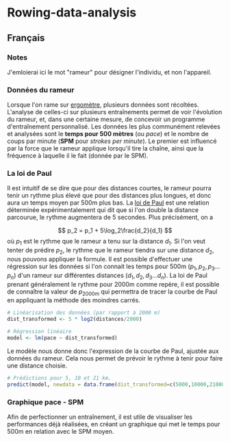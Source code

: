 # Rowing-data-analysis

## Français
### Notes

J'emloierai ici le mot "rameur" pour désigner l'individu, et non l'appareil.

### Données du rameur

Lorsque l'on rame sur [ergomètre](https://fr.wikipedia.org/wiki/Ergom%C3%A8tre), plusieurs données sont récoltées. L'analyse de celles-ci sur plusieurs entraînements permet de voir l'évolution du rameur, et, dans une certaine mesure, de concevoir un programme d'entraînement personnalisé. Les données les plus communément relevées et analysées sont le <b>temps pour 500 mètres</b> (ou <i>pace</i>) et le nombre de coups par minute (<b>SPM</b> pour <i>strokes per minute</i>). Le premier est influencé par la force que le rameur applique lorsqu'il tire la chaîne, ainsi que la fréquence à laquelle il le fait (donnée par le SPM). 


### La loi de Paul
Il est intuitif de se dire que pour des distances courtes, le rameur pourra tenir un rythme plus élevé que pour des distances plus longues, et donc aura un temps moyen par 500m plus bas. La [loi de Paul](https://paulergs.weebly.com/blog/a-quick-explainer-on-pauls-law) est une relation déterminée expérimentalement qui dit que si l'on double la distance parcourue, le rythme augmentera de 5 secondes. Plus précisément, on a 

$$
p_2 = p_1 + 5\log_2\frac{d_2}{d_1} 
$$
où $p_1$ est le rythme que le rameur a tenu sur la distance $d_1$. Si l'on veut tenter de prédire $p_2$, le rythme que le rameur tiendra sur une distance $d_2$, nous pouvons appliquer la formule. Il est possible d'effectuer une régression sur les données si l'on connait les temps pour 500m $(p_1,p_2,p_3\dots p_n)$ d'un rameur sur différentes distances $(d_1,d_2,d_3\dots d_n)$.  La loi de Paul prenant généralement le rythme pour 2000m comme repère, il est possible de connaître la valeur de $p_{2000m}$ qui permettra de tracer la courbe de Paul en appliquant la méthode des moindres carrés. 

```r
# Linéarisation des données (par rapport à 2000 m)
dist_transformed <- 5 * log2(distances/2000)

# Régression linéaire
model <- lm(pace ~ dist_transformed)
```

Le modèle nous donne donc l'expression de la courbe de Paul, ajustée aux données du rameur. Cela nous permet de prévoir le rythme à tenir pour faire une distance choisie.

```r
# Prédictions pour 5, 10 et 21 km. 
predict(model, newdata = data.frame(dist_transformed=c(5000,10000,21000)))
```

### Graphique pace - SPM

Afin de perfectionner un entraînement, il est utile de visualiser les performances déjà réalisées, en créant un graphique qui met le temps pour 500m en relation avec le SPM moyen.